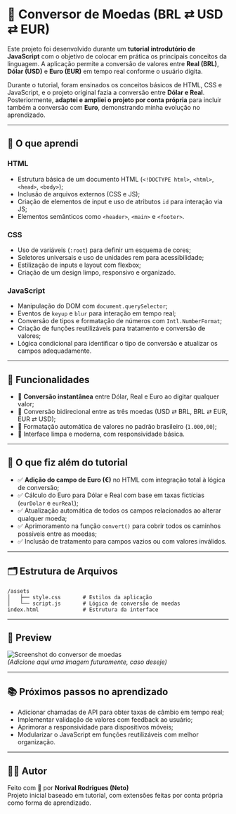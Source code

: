 
# 💱 Conversor de Moedas (BRL ⇄ USD ⇄ EUR)

Este projeto foi desenvolvido durante um **tutorial introdutório de JavaScript** com o objetivo de colocar em prática os principais conceitos da linguagem. A aplicação permite a conversão de valores entre **Real (BRL)**, **Dólar (USD)** e **Euro (EUR)** em tempo real conforme o usuário digita. 

Durante o tutorial, foram ensinados os conceitos básicos de HTML, CSS e JavaScript, e o projeto original fazia a conversão entre **Dólar e Real**. Posteriormente, **adaptei e ampliei o projeto por conta própria** para incluir também a conversão com **Euro**, demonstrando minha evolução no aprendizado.

---

## 🧠 O que aprendi

### HTML
- Estrutura básica de um documento HTML (`<!DOCTYPE html>`, `<html>`, `<head>`, `<body>`);
- Inclusão de arquivos externos (CSS e JS);
- Criação de elementos de input e uso de atributos `id` para interação via JS;
- Elementos semânticos como `<header>`, `<main>` e `<footer>`.

### CSS
- Uso de variáveis (`:root`) para definir um esquema de cores;
- Seletores universais e uso de unidades rem para acessibilidade;
- Estilização de inputs e layout com flexbox;
- Criação de um design limpo, responsivo e organizado.

### JavaScript
- Manipulação do DOM com `document.querySelector`;
- Eventos de `keyup` e `blur` para interação em tempo real;
- Conversão de tipos e formatação de números com `Intl.NumberFormat`;
- Criação de funções reutilizáveis para tratamento e conversão de valores;
- Lógica condicional para identificar o tipo de conversão e atualizar os campos adequadamente.

---

## 🚀 Funcionalidades

- 💸 **Conversão instantânea** entre Dólar, Real e Euro ao digitar qualquer valor;
- 🔁 Conversão bidirecional entre as três moedas (USD ⇄ BRL, BRL ⇄ EUR, EUR ⇄ USD);
- 🧹 Formatação automática de valores no padrão brasileiro (`1.000,00`);
- 🎨 Interface limpa e moderna, com responsividade básica.

---

## 🧪 O que fiz além do tutorial

- ✅ **Adição do campo de Euro (€)** no HTML com integração total à lógica de conversão;
- ✅ Cálculo do Euro para Dólar e Real com base em taxas fictícias (`eurDolar` e `eurReal`);
- ✅ Atualização automática de todos os campos relacionados ao alterar qualquer moeda;
- ✅ Aprimoramento na função `convert()` para cobrir todos os caminhos possíveis entre as moedas;
- ✅ Inclusão de tratamento para campos vazios ou com valores inválidos.

---

## 🗂 Estrutura de Arquivos

```
/assets
│   ├── style.css       # Estilos da aplicação
│   └── script.js       # Lógica de conversão de moedas
index.html              # Estrutura da interface
```

---

## 📸 Preview

![Screenshot do conversor de moedas](assets/screenshot.png)  
*(Adicione aqui uma imagem futuramente, caso deseje)*

---

## 📚 Próximos passos no aprendizado

- Adicionar chamadas de API para obter taxas de câmbio em tempo real;
- Implementar validação de valores com feedback ao usuário;
- Aprimorar a responsividade para dispositivos móveis;
- Modularizar o JavaScript em funções reutilizáveis com melhor organização.

---

## 👨‍💻 Autor

Feito com 💙 por **Norival Rodrigues (Neto)**  
Projeto inicial baseado em tutorial, com extensões feitas por conta própria como forma de aprendizado.  
